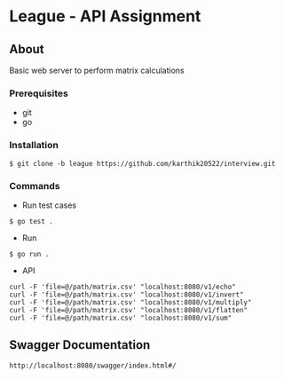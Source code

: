# League - API Assignment

##  About
Basic web server to perform matrix calculations

### Prerequisites
- git
- go

### Installation

```
$ git clone -b league https://github.com/karthik20522/interview.git
```

### Commands

-   Run test cases
```
$ go test .
```

-   Run
```
$ go run .
```

- API
```
curl -F 'file=@/path/matrix.csv' "localhost:8080/v1/echo"
curl -F 'file=@/path/matrix.csv' "localhost:8080/v1/invert"
curl -F 'file=@/path/matrix.csv' "localhost:8080/v1/multiply"
curl -F 'file=@/path/matrix.csv' "localhost:8080/v1/flatten"
curl -F 'file=@/path/matrix.csv' "localhost:8080/v1/sum"
```

## Swagger Documentation
```
http://localhost:8080/swagger/index.html#/
```

